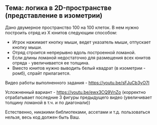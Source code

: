 
## Тема: логика в 2D-пространстве (представление в изометрии) ##
Дано двумерное пространство 100 на 100 клеток. В нем нужно построить отряд из X юнитов следующим способом:

* Игрок нажимает кнопку мыши, ведет указатель мыши, отпускает кнопку мыши.
* Отряд строится непрерывно вдоль построенной ломаной.
* Если длины ломаной недостаточно для размещения всех юнитов отряда - увеличивается ее толщина.
* Вместо юнитов нужно выводить белый квадрат (в изометрии - ромб), спрайт прилагается.

Видео работы выполненного задания - https://youtu.be/sFJuCb3yO7I

Усложненный вариант - https://youtu.be/ewx3CQ9VnZo
(корректно отрабатывает последние 3 фигуры предыдущего видео (увеличивает толщину ломаной в т.ч. и по диагонали))

Естественно, никакими библиотеками, ассетами и т.д. пользоваться нельзя, весь код должен быть Ваш.
